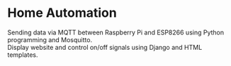 # Home Automation
Sending data via MQTT between Raspberry Pi and ESP8266 using Python programming and Mosquitto.
<br>
Display website and control on/off signals using Django and HTML templates.
